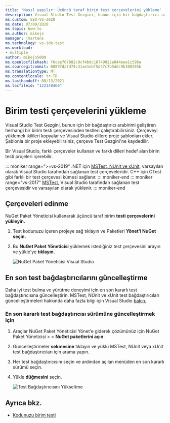 ```yaml
---
title: 'Nasıl yapılır: Üçüncü taraf birim test çerçevelerini yükleme'
description: Visual Studio Test Gezgini, bunun için bir bağdaştırıcı arabirimi geliştiren herhangi bir birim testi çerçevesinden testleri çalıştırabilirsiniz.
ms.custom: SEO-VS-2020
ms.date: 07/09/2020
ms.topic: how-to
ms.author: mikejo
manager: jmartens
ms.technology: vs-ide-test
ms.workload:
- multiple
author: mikejo5000
ms.openlocfilehash: f6cee707882c9cf4b8c16749922e844eee1c596a
ms.sourcegitcommit: 68897da7d74c31ae1ebf5d47c7b5ddc9b108265b
ms.translationtype: MT
ms.contentlocale: tr-TR
ms.lasthandoff: 08/13/2021
ms.locfileid: "122148460"
---
```

# <a name="install-unit-test-frameworks"></a>Birim testi çerçevelerini yükleme

Visual Studio Test Gezgini, bunun için bir bağdaştırıcı arabirimi geliştiren herhangi bir birim testi çerçevesinden testleri çalıştırabilirsiniz. Çerçeveyi yüklemek ikilileri kopyalar ve Visual Studio dillere proje şablonları ekler. Şablonla bir proje ekleyebilirsiniz, çerçeve Test Gezgini'ne kaydedilir.

Bir Visual Studio, farklı çerçeveler kullanan ve farklı dilleri hedef alan birim testi projeleri içerebilir.

::: moniker range=">=vs-2019"
.NET için [MSTest, NUnit ve xUnit,](getting-started-with-unit-testing.md) varsayılan olarak Visual Studio tarafından sağlanan test çerçeveleridir. C++ için CTest gibi farklı bir test çerçevesi kümesi sağlanır.
::: moniker-end
::: moniker range="vs-2017"
[MSTest,](getting-started-with-unit-testing.md) Visual Studio tarafından sağlanan test çerçevesidir ve varsayılan olarak yüklenir.
::: moniker-end

## <a name="acquire-frameworks"></a>Çerçeveleri edinme

NuGet Paket Yöneticisi kullanarak üçüncü taraf birim **testi çerçevelerini yükleyin.**

1. Test kodunuzu içeren projeye sağ tıklayın ve Paketleri **Yönet'i NuGet seçin.**

2. Bu **NuGet Paket Yöneticisi** yüklemek istediğiniz test çerçevesini arayın ve yükle'ye **tıklayın.**

   ![NuGet Paket Yöneticisi Visual Studio](media/vs-2019/nuget-package-manager.png)

## <a name="update-to-the-latest-test-adapters"></a>En son test bağdaştırıcılarını güncelleştirme

Daha iyi test bulma ve yürütme deneyimi için en son kararlı test bağdaştırıcısına güncelleştirin. MSTest, NUnit ve xUnit test bağdaştırıcıları güncelleştirmeleri hakkında daha fazla bilgi için Visual Studio [bakın.](https://devblogs.microsoft.com/visualstudio/test-experience-improvements/)

### <a name="to-update-to-the-latest-stable-test-adapter-version"></a>En son kararlı test bağdaştırıcısı sürümüne güncelleştirmek için

1. Araçlar NuGet Paket Yöneticisi Yönet'e giderek çözümünüz için NuGet Paket Yöneticisi  >    >  **NuGet paketlerini açın.**

2. Güncelleştirmeler **sekmesine** tıklayın ve yüklü MSTest, NUnit veya xUnit test bağdaştırıcıları için arama yapın.

3. Her test bağdaştırıcısını seçin ve ardından açılan menüden en son kararlı sürümü seçin.

4. Yükle **düğmesini** seçin.

   ![Test Bağdaştırıcısını Yükseltme](media/install-adapter-upgrade.png)

## <a name="see-also"></a>Ayrıca bkz.

- [Kodunuzu birim testi](../test/unit-test-your-code.md)
